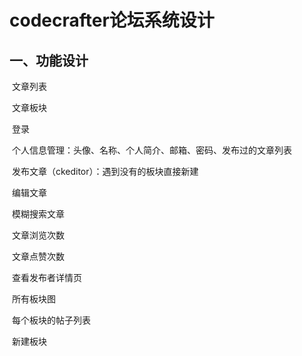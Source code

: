 # codecrafter论坛系统设计

## 一、功能设计

​	文章列表

​	文章板块

​	登录

​	个人信息管理：头像、名称、个人简介、邮箱、密码、发布过的文章列表

​	发布文章（ckeditor）：遇到没有的板块直接新建

​	编辑文章

​	模糊搜索文章

​	文章浏览次数

​	文章点赞次数

​	查看发布者详情页

​	所有板块图

​	每个板块的帖子列表	

​	新建板块